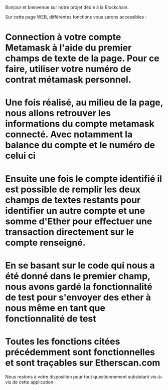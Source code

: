 Bonjour et bienvenue sur notre projet dédié à la Blockchain.

Sur cette page WEB, différentes fonctions vous serons accessibles :

# Connection à votre compte Metamask à l'aide du premier champs de texte de la page. Pour ce faire, utiliser votre numéro de contrat métamask personnel.

# Une fois réalisé, au milieu de la page, nous allons retrouver les informations du compte metamask connecté. Avec notamment la balance du compte et le numéro de celui ci

# Ensuite une fois le compte identifié il est possible de remplir les deux champs de textes restants pour identifier un autre compte et une somme d'Ether pour effectuer une transaction directement sur le compte renseigné. 

# En se basant sur le code qui nous a été donné dans le premier champ, nous avons gardé la fonctionnalité de test pour s'envoyer des ether à nous même en tant que fonctionnalité de test

# Toutes les fonctions citées précédemment sont fonctionnelles et sont traçables sur Etherscan.com

Nous restons à votre disposition pour tout questionnement subsistant vis-à-vis de cette application